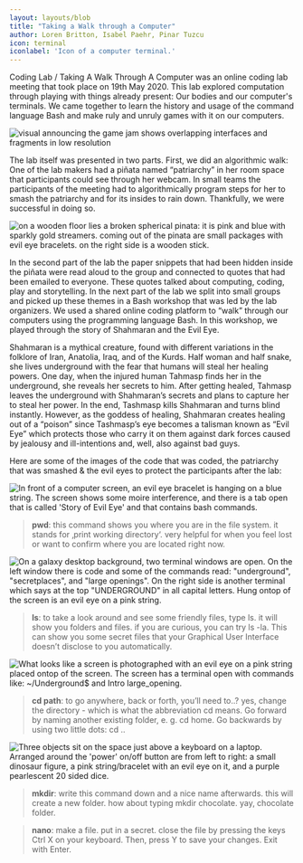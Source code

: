 ```yaml
---
layout: layouts/blob
title: "Taking a Walk through a Computer"
author: Loren Britton, Isabel Paehr, Pinar Tuzcu
icon: terminal
iconlabel: 'Icon of a computer terminal.'
---
```


Coding Lab / Taking A Walk Through A Computer was an online coding lab meeting that took place on 19th May 2020. This lab explored computation through playing with things already present: Our bodies and our computer's terminals. We came together to learn the history and usage of the command language Bash and make ruly and unruly games with it on our computers. 

![visual announcing the game jam shows overlapping interfaces and fragments in low resolution](/img/takingawalk-announcement.png)

The lab itself was presented in two parts. First, we did an algorithmic walk: One of the lab makers had a piñata named “patriarchy” in her room space that participants could see through her webcam. In small teams the participants of the meeting had to algorithmically program steps for her to smash the patriarchy and for its insides to rain down. Thankfully, we were successful in doing so. 

![on a wooden floor lies a broken spherical pinata: it is pink and blue with sparkly gold streamers. coming out of the pinata are small packages with evil eye bracelets. on the right side is a wooden stick.](/img/takingawalk-05.jpg)

In the second part of the lab the paper snippets that had been hidden inside the piñata were read aloud to the group and connected to quotes that had been emailed to everyone. These quotes talked about computing, coding, play and storytelling. In the next part of the lab we split into small groups and picked up these themes in a Bash workshop that was led by the lab organizers. We used a shared online coding platform to “walk” through our computers using the programming language Bash. In this workshop, we played through the story of Shahmaran and the Evil Eye.  

Shahmaran is a mythical creature, found with different variations in the folklore of Iran, Anatolia, Iraq, and of the Kurds. Half woman and half snake, she lives underground with the fear that humans will steal her healing powers. One day, when the injured human Tahmasp finds her in the underground, she reveals her secrets to him. After getting healed, Tahmasp leaves the underground with Shahmaran’s secrets and plans to capture her to steal her power. In the end, Tashmasp kills Shahmaran and turns blind instantly. However, as the goddess of healing, Shahmaran creates healing out of a “poison” since Tashmasp’s eye becomes a talisman known as “Evil Eye” which protects those who carry it on them against dark forces caused by jealousy and ill-intentions and, well, also against bad guys.

Here are some of the images of the code that was coded, the patriarchy that was smashed & the evil eyes to protect the participants after the lab: 


![In front of a computer screen, an evil eye bracelet is hanging on a blue string. The screen shows some moire interference, and there is a tab open that is called 'Story of Evil Eye' and that contains bash commands.](/img/takingawalk-01.jpg)

> **pwd**: 
> this command shows you where you are in the file system. it stands for ‚print working
> directory‘. very helpful for when you feel lost or want to confirm where you are located
> right now.

![On a galaxy desktop background, two terminal windows are open. On the left window there is code and some of the commands read: "underground", "secretplaces", and "large openings". On the right side is another terminal which says at the top "UNDERGROUND" in all capital letters. Hung ontop of the screen is an evil eye on a pink string.](/img/takingawalk-02.jpg)

> **ls**:
> to take a look around and see some friendly files, type ls. it will show you folders and
> files. if you are curious, you can try ls -la. This can show you some secret files that your
> Graphical User Interface doesn’t disclose to you automatically.

![What looks like a screen is photographed with an evil eye on a pink string placed ontop of the screen. The screen has a terminal open with commands like: ~/Underground$ and Intro large_opening.](/img/takingawalk-03.jpg)

> **cd path**:
> to go anywhere, back or forth, you’ll need to..? yes, change the directory - which is what
> the abbreviation cd means. Go forward by naming another existing folder, e. g. cd home.
> Go backwards by using two little dots: cd ..

![Three objects sit on the space just above a keyboard on a laptop. Arranged around the 'power' on/off button are from left to right: a small dinosaur figure, a pink string/bracelet with an evil eye on it, and a purple pearlescent 20 sided dice.](/img/takingawalk-04.jpg)

> **mkdir**:
> write this command down and a nice name afterwards. this will create a new folder. how
> about typing mkdir chocolate. yay, chocolate folder.

> **nano**:
> make a file. put in a secret. close the file by pressing the keys Ctrl X on your keyboard.
> Then, press Y to save your changes. Exit with Enter.
